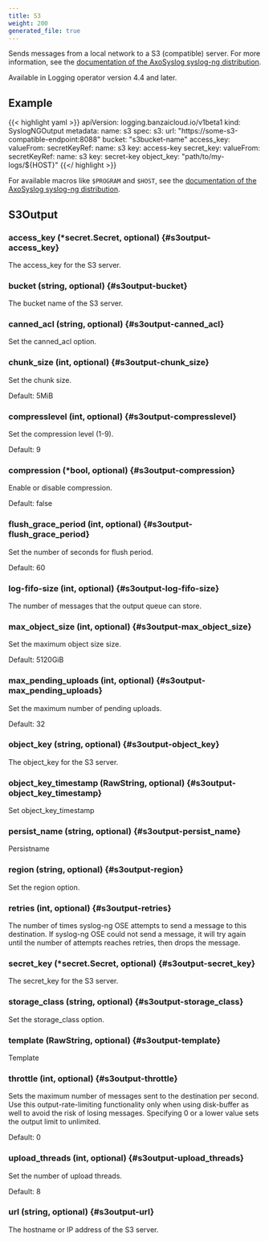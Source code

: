 ```yaml
---
title: S3
weight: 200
generated_file: true
---
```


Sends messages from a local network to a S3 (compatible) server. For more information, see the [documentation of the AxoSyslog syslog-ng distribution](https://axoflow.com/docs/axosyslog-core/chapter-destinations/destination-s3/).

Available in Logging operator version 4.4 and later.

## Example
{{< highlight yaml >}}
apiVersion: logging.banzaicloud.io/v1beta1
kind: SyslogNGOutput
metadata:
  name: s3
spec:
  s3:
    url: "https://some-s3-compatible-endpoint:8088"
    bucket: "s3bucket-name"
    access_key:
      valueFrom:
        secretKeyRef:
          name: s3
          key: access-key
    secret_key:
      valueFrom:
        secretKeyRef:
          name: s3
          key: secret-key
    object_key: "path/to/my-logs/${HOST}"
{{</ highlight >}}

For available macros like `$PROGRAM` and `$HOST`,  see the [documentation of the AxoSyslog syslog-ng distribution](https://axoflow.com/docs/axosyslog-core/chapter-manipulating-messages/customizing-message-format/reference-macros/).

## S3Output

### access_key (*secret.Secret, optional) {#s3output-access_key}

The access_key for the S3 server. 


### bucket (string, optional) {#s3output-bucket}

The bucket name of the S3 server. 


### canned_acl (string, optional) {#s3output-canned_acl}

Set the canned_acl option. 


### chunk_size (int, optional) {#s3output-chunk_size}

Set the chunk size.

Default: 5MiB

### compresslevel (int, optional) {#s3output-compresslevel}

Set the compression level (1-9).

Default: 9

### compression (*bool, optional) {#s3output-compression}

Enable or disable compression.

Default: false

### flush_grace_period (int, optional) {#s3output-flush_grace_period}

Set the number of seconds for flush period.

Default: 60

### log-fifo-size (int, optional) {#s3output-log-fifo-size}

The number of messages that the output queue can store. 


### max_object_size (int, optional) {#s3output-max_object_size}

Set the maximum object size size.

Default: 5120GiB

### max_pending_uploads (int, optional) {#s3output-max_pending_uploads}

Set the maximum number of pending uploads.

Default: 32

### object_key (string, optional) {#s3output-object_key}

The object_key for the S3 server. 


### object_key_timestamp (RawString, optional) {#s3output-object_key_timestamp}

Set object_key_timestamp 


### persist_name (string, optional) {#s3output-persist_name}

Persistname 


### region (string, optional) {#s3output-region}

Set the region option. 


### retries (int, optional) {#s3output-retries}

The number of times syslog-ng OSE attempts to send a message to this destination. If syslog-ng OSE could not send a message, it will try again until the number of attempts reaches retries, then drops the message. 


### secret_key (*secret.Secret, optional) {#s3output-secret_key}

The secret_key for the S3 server. 


### storage_class (string, optional) {#s3output-storage_class}

Set the storage_class option. 


### template (RawString, optional) {#s3output-template}

Template 


### throttle (int, optional) {#s3output-throttle}

Sets the maximum number of messages sent to the destination per second. Use this output-rate-limiting functionality only when using disk-buffer as well to avoid the risk of losing messages. Specifying 0 or a lower value sets the output limit to unlimited.

Default: 0

### upload_threads (int, optional) {#s3output-upload_threads}

Set the number of upload threads.

Default: 8

### url (string, optional) {#s3output-url}

The hostname or IP address of the S3 server. 



